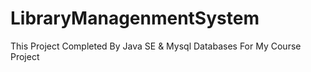 # LibraryManagenmentSystem
This Project Completed By Java SE &amp; Mysql Databases For My Course Project
